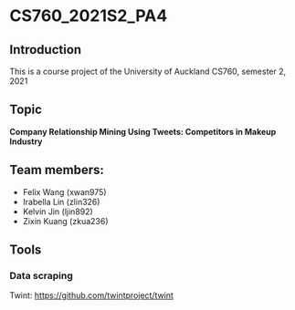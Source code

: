 # CS760_2021S2_PA4

## Introduction
This is a course project of the University of Auckland CS760, semester 2, 2021

## Topic
**Company Relationship Mining Using Tweets: Competitors in Makeup Industry**

## Team members:
- Felix Wang (xwan975)
- Irabella Lin (zlin326)
- Kelvin Jin (ljin892)
- Zixin Kuang (zkua236)

## Tools
### Data scraping
Twint: https://github.com/twintproject/twint
